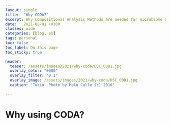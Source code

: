 ```yaml
---
layout: single
title:  "Why CODA?"
excerpt: Why Compositional Analysis Methods are needed for microbiome analysis?
date:   2021-08-01 +0100
classes: wide
categories: [blog, en]
tags: personal
toc: false
toc_label: On this page
toc_sticky: true

header:
  teaser: /assets/images/2021/why-coda/DSC_0081.jpg
  overlay_color: "#000"
  overlay_filter: "0.1"
  overlay_image: /assets/images/2021/why-coda/DSC_0081.jpg
  caption: "Tokio. Photo by Malu Calle (c) 2010"
  
---
```


# Why using CODA?